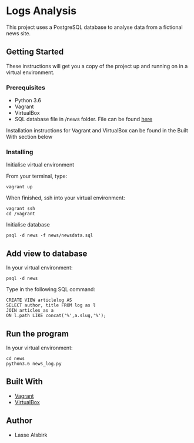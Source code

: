 # Logs Analysis

This project uses a PostgreSQL database to analyse data from a fictional news site.

## Getting Started

These instructions will get you a copy of the project up and running on in a virtual environment. 

### Prerequisites

* Python 3.6
* Vagrant 
* VirtualBox 
* SQL database file in /news folder. File can be found [here](https://d17h27t6h515a5.cloudfront.net/topher/2016/August/57b5f748_newsdata/newsdata.zip)

Installation instructions for Vagrant and VirtualBox can be found in the Built With section below

### Installing

Initialise virtual environment

From your terminal, type:
```
vagrant up
```
When finished, ssh into your virtual environment:

```
vagrant ssh
cd /vagrant
```

Initialise database
```
psql -d news -f news/newsdata.sql
```

## Add view to database

In your virtual environment:
```
psql -d news
```
Type in the following SQL command: 
```
CREATE VIEW articlelog AS
SELECT author, title FROM log as l
JOIN articles as a
ON l.path LIKE concat('%',a.slug,'%');
```

## Run the program

In your virtual environment:
```
cd news
python3.6 news_log.py
```

## Built With

* [Vagrant](https://www.vagrantup.com/)
* [VirtualBox](https://www.virtualbox.org/wiki/Downloads)

## Author

* Lasse Alsbirk

